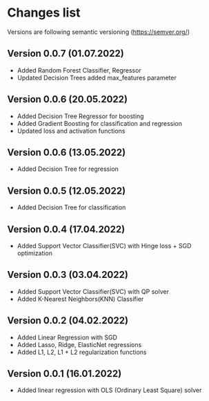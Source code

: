 # Changes list

Versions are following semantic versioning (https://semver.org/) 

## Version 0.0.7 (01.07.2022)

- Added Random Forest Classifier, Regressor 
- Updated Decision Trees added max_features parameter

## Version 0.0.6 (20.05.2022)

- Added Decision Tree Regressor for boosting
- Added Gradient Boosting for classification and regression
- Updated loss and activation functions

## Version 0.0.6 (13.05.2022)

- Added Decision Tree for regression

## Version 0.0.5 (12.05.2022)

- Added Decision Tree for classification

## Version 0.0.4 (17.04.2022)

- Added Support Vector Classifier(SVC) with Hinge loss + SGD optimization

## Version 0.0.3 (03.04.2022)

- Added Support Vector Classifier(SVC) with QP solver
- Added K-Nearest Neighbors(KNN) Classifier

## Version 0.0.2 (04.02.2022)

- Added Linear Regression with SGD
- Added Lasso, Ridge, ElasticNet regressions
- Added L1, L2, L1 + L2 regularization functions

## Version 0.0.1 (16.01.2022)

- Added linear regression with OLS (Ordinary Least Square) solver